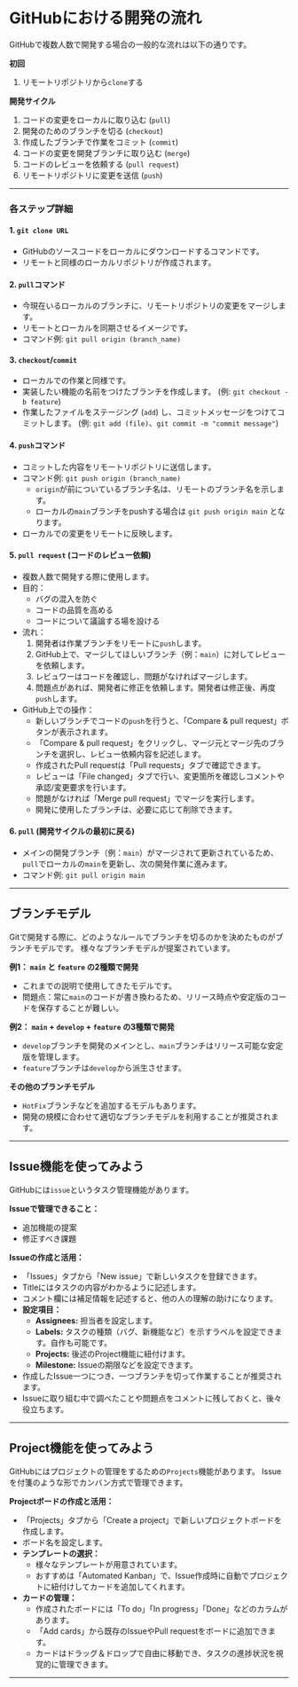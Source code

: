 # GitHubにおける開発の流れ

GitHubで複数人数で開発する場合の一般的な流れは以下の通りです。

**初回**
1. リモートリポジトリから`clone`する

**開発サイクル**
1. コードの変更をローカルに取り込む (`pull`)
2. 開発のためのブランチを切る (`checkout`)
3. 作成したブランチで作業をコミット (`commit`)
4. コードの変更を開発ブランチに取り込む (`merge`)
5. コードのレビューを依頼する (`pull request`)
6. リモートリポジトリに変更を送信 (`push`)

---

### 各ステップ詳細

#### 1. `git clone URL`
   - GitHubのソースコードをローカルにダウンロードするコマンドです。
   - リモートと同様のローカルリポジトリが作成されます。

#### 2. `pull`コマンド
   - 今現在いるローカルのブランチに、リモートリポジトリの変更をマージします。
   - リモートとローカルを同期させるイメージです。
   - コマンド例: `git pull origin (branch_name)`

#### 3. `checkout`/`commit`
   - ローカルでの作業と同様です。
   - 実装したい機能の名前をつけたブランチを作成します。 (例: `git checkout -b feature`)
   - 作業したファイルをステージング (`add`) し、コミットメッセージをつけてコミットします。 (例: `git add (file)`、`git commit -m "commit message"`)

#### 4. `push`コマンド
   - コミットした内容をリモートリポジトリに送信します。
   - コマンド例: `git push origin (branch_name)`
     - `origin`が前についているブランチ名は、リモートのブランチ名を示します。
     - ローカルの`main`ブランチをpushする場合は `git push origin main` となります。
   - ローカルでの変更をリモートに反映します。

#### 5. `pull request` (コードのレビュー依頼)
   - 複数人数で開発する際に使用します。
   - 目的：
     - バグの混入を防ぐ
     - コードの品質を高める
     - コードについて議論する場を設ける
   - 流れ：
     1. 開発者は作業ブランチをリモートに`push`します。
     2. GitHub上で、マージしてほしいブランチ（例：`main`）に対してレビューを依頼します。
     3. レビュワーはコードを確認し、問題がなければマージします。
     4. 問題点があれば、開発者に修正を依頼します。開発者は修正後、再度`push`します。
   - GitHub上での操作：
     - 新しいブランチでコードの`push`を行うと、「Compare & pull request」ボタンが表示されます。
     - 「Compare & pull request」をクリックし、マージ元とマージ先のブランチを選択し、レビュー依頼内容を記述します。
     - 作成されたPull requestは「Pull requests」タブで確認できます。
     - レビューは「File changed」タブで行い、変更箇所を確認しコメントや承認/変更要求を行います。
     - 問題がなければ「Merge pull request」でマージを実行します。
     - 開発に使用したブランチは、必要に応じて削除できます。

#### 6. `pull` (開発サイクルの最初に戻る)
   - メインの開発ブランチ（例：`main`）がマージされて更新されているため、`pull`でローカルの`main`を更新し、次の開発作業に進みます。
   - コマンド例: `git pull origin main`

---

## ブランチモデル

Gitで開発する際に、どのようなルールでブランチを切るのかを決めたものがブランチモデルです。
様々なブランチモデルが提案されています。

**例1： `main` と `feature` の2種類で開発**
   - これまでの説明で使用してきたモデルです。
   - 問題点：常に`main`のコードが書き換わるため、リリース時点や安定版のコードを保存することが難しい。

**例2： `main` + `develop` + `feature` の3種類で開発**
   - `develop`ブランチを開発のメインとし、`main`ブランチはリリース可能な安定版を管理します。
   - `feature`ブランチは`develop`から派生させます。

**その他のブランチモデル**
   - `HotFix`ブランチなどを追加するモデルもあります。
   - 開発の規模に合わせて適切なブランチモデルを利用することが推奨されます。

---

## Issue機能を使ってみよう

GitHubには`issue`というタスク管理機能があります。

**Issueで管理できること：**
   - 追加機能の提案
   - 修正すべき課題

**Issueの作成と活用：**
   - 「Issues」タブから「New issue」で新しいタスクを登録できます。
   - Titleにはタスクの内容がわかるように記述します。
   - コメント欄には補足情報を記述すると、他の人の理解の助けになります。
   - **設定項目：**
     - **Assignees:** 担当者を設定します。
     - **Labels:** タスクの種類（バグ、新機能など）を示すラベルを設定できます。自作も可能です。
     - **Projects:** 後述のProject機能に紐付けます。
     - **Milestone:** Issueの期限などを設定できます。
   - 作成したIssue一つにつき、一つブランチを切って作業することが推奨されます。
   - Issueに取り組む中で調べたことや問題点をコメントに残しておくと、後々役立ちます。

---

## Project機能を使ってみよう

GitHubにはプロジェクトの管理をするための`Projects`機能があります。
Issueを付箋のような形でカンバン方式で管理できます。

**Projectボードの作成と活用：**
   - 「Projects」タブから「Create a project」で新しいプロジェクトボードを作成します。
   - ボード名を設定します。
   - **テンプレートの選択：**
     - 様々なテンプレートが用意されています。
     - おすすめは「Automated Kanban」で、Issue作成時に自動でプロジェクトに紐付けしてカードを追加してくれます。
   - **カードの管理：**
     - 作成されたボードには「To do」「In progress」「Done」などのカラムがあります。
     - 「Add cards」から既存のIssueやPull requestをボードに追加できます。
     - カードはドラッグ＆ドロップで自由に移動でき、タスクの進捗状況を視覚的に管理できます。

---

